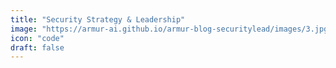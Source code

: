 ```yaml
---
title: "Security Strategy & Leadership"
image: "https://armur-ai.github.io/armur-blog-securitylead/images/3.jpg"
icon: "code"
draft: false
---
```



